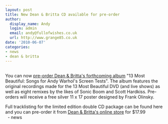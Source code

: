 ```yaml
---
layout: post
title: New Dean & Britta CD available for pre-order
author:
  display_name: Andy
  login: admin
  email: andy@fullofwishes.co.uk
  url: http://www.grange85.co.uk
date: '2010-06-07'
categories:
- news
- dean & britta
---
```

<div> <br />You can now <a href="http://www.deanandbritta.com/shop.htm" target="_blank">pre-order Dean & Britta&#39;s forthcoming album</a> "13 Most Beautiful: Songs for Andy Warhol&#39;s Screen Tests". The album features the original recordings made for the 13 Most Beautiful DVD (and live shows) as well as eight remixes by the likes of Sonic Boom and Scott Hardkiss. Pre-orders will receive a free silver 11 x 17 poster designed by Frank Olinsky.
<p /> Full tracklisting for the limited edition double CD package can be found here and you can pre-order it from <a href="http://www.deanandbritta.com/shop.htm" target="_blank">Dean & Britta&#39;s online store</a> for $17.99<br />  
- news
</p></div>
